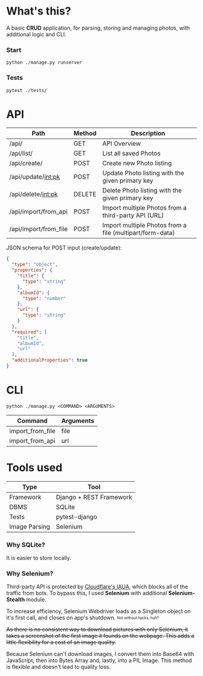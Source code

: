# What's this?
A basic **CRUD** application, for parsing, storing and managing photos, with additional logic and CLI.

### Start

```
python ./manage.py runserver
```

### Tests

```
pytest ./tests/
```

# API

| Path                  | Method | Description                                              |
| --------------------- | ------ | -------------------------------------------------------- |
| /api/                 | GET    | API Overview                                             |
| /api/list/            | GET    | List all saved Photos                                    |
| /api/create/          | POST   | Create new Photo listing                                 |
| /api/update/<int:pk>  | POST   | Update Photo listing with the given primary key          |
| /api/delete/<int:pk>  | DELETE | Delete Photo listing with the given primary key          |
| /api/import/from_api  | POST   | Import multiple Photos from a third-party API (URL)      |
| /api/import/from_file | POST   | Import multiple Photos from a file (multipart/form-data) |

JSON schema for POST input (create/update):
```json
{
  "type": "object",
  "properties": {
    "title": {
      "type": "string"
    },
    "albumId": {
      "type": "number"
    },
    "url": {
      "type": "string"
    }
  },
  "required": [
    "title",
    "albumId",
    "url"
  ],
  "additionalProperties": true
}
```

# CLI

```
python ./manage.py <COMMAND> <ARGUMENTS>
```

| Command          | Arguments |
| ---------------- | --------- |
| import_from_file | file      |
| import_from_api  | url       |

# Tools used

| Type          | Tool                    |
| ------------- | ----------------------- |
| Framework     | Django + REST Framework |
| DBMS          | SQLite                  |
| Tests         | pytest-django           |
| Image Parsing | Selenium                |

### Why SQLite?
It is easier to store locally.

### Why Selenium?
Third-party API is protected by [Cloudflare's IAUA](https://support.cloudflare.com/hc/en-us/articles/200170076), which blocks all of the traffic from bots.
To bypass this, I used **Selenium** with additional **Selenium-Stealth** module.

To increase efficiency, Selenium Webdriver loads as a Singleton object on it's first call, and closes on app's shutdown. <sub><sup>Not without hacks, huh?</sup></sub>

~~As there is no consistent way to download pictures with only Selenium, it takes a screenshot of the first image it founds on the webpage. This adds a little flexibility for a cost of an image quality.~~

Because Selenium can't download images, I convert them into Base64 with JavaScript, then into Bytes Array and, lastly, into a PIL Image. This method is flexible and doesn't lead to quality loss.
